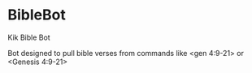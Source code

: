 # BibleBot
Kik Bible Bot

Bot designed to pull bible verses from commands like <gen 4:9-21> or <Genesis 4:9-21>
